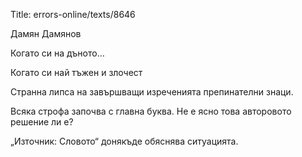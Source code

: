 Title: errors-online/texts/8646

Дамян Дамянов 

Когато си на дъното…

Когато си най тъжен и злочест

Странна липса на завършващи изреченията препинателни знаци.

Всяка строфа започва с главна буква. Не е ясно това авторовото решение ли е?

„Източник: Словото“ донякъде обяснява ситуацията.

